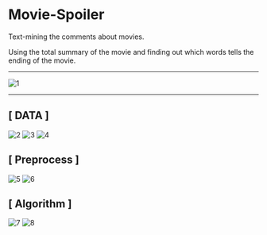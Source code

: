# Movie-Spoiler
Text-mining the comments about movies. 

Using the total summary of the movie and finding out which words tells the ending of the movie.   

-------------------------------------------------------------------------
![1](https://user-images.githubusercontent.com/37610908/78675470-16673b80-7920-11ea-9e3f-c34e03a173c0.png)

-------------------------------------------------------------------------
## [ DATA ]
![2](https://user-images.githubusercontent.com/37610908/78675473-16ffd200-7920-11ea-94a1-9d26af506c3b.png)
![3](https://user-images.githubusercontent.com/37610908/78675478-16ffd200-7920-11ea-8466-8c71a8d78b3b.png)
![4](https://user-images.githubusercontent.com/37610908/78675481-17986880-7920-11ea-9c68-fe2f2c99aa5c.png)

## [ Preprocess ]
![5](https://user-images.githubusercontent.com/37610908/78675485-1830ff00-7920-11ea-9419-31f81b4c6faa.png)
![6](https://user-images.githubusercontent.com/37610908/78675487-18c99580-7920-11ea-84cf-60cd26c9ff96.png)

## [ Algorithm ]
![7](https://user-images.githubusercontent.com/37610908/78675491-19622c00-7920-11ea-8090-67860610c865.png)
![8](https://user-images.githubusercontent.com/37610908/78675462-149d7800-7920-11ea-98df-24143dfdedb5.png)
